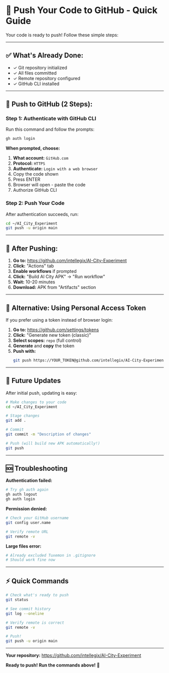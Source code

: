 # 🚀 Push Your Code to GitHub - Quick Guide

Your code is ready to push! Follow these simple steps:

---

## ✅ What's Already Done:
- ✓ Git repository initialized
- ✓ All files committed
- ✓ Remote repository configured
- ✓ GitHub CLI installed

---

## 🎯 Push to GitHub (2 Steps):

### Step 1: Authenticate with GitHub CLI

Run this command and follow the prompts:

```bash
gh auth login
```

**When prompted, choose:**
1. **What account:** `GitHub.com`
2. **Protocol:** `HTTPS`
3. **Authenticate:** `Login with a web browser`
4. Copy the code shown
5. Press ENTER
6. Browser will open - paste the code
7. Authorize GitHub CLI

### Step 2: Push Your Code

After authentication succeeds, run:

```bash
cd ~/AI_City_Experiment
git push -u origin main
```

---

## 🎉 After Pushing:

1. **Go to:** https://github.com/intellegix/AI-City-Experiment
2. **Click:** "Actions" tab
3. **Enable workflows** if prompted
4. **Click:** "Build AI City APK" → "Run workflow"
5. **Wait:** 10-20 minutes
6. **Download:** APK from "Artifacts" section

---

## 📝 Alternative: Using Personal Access Token

If you prefer using a token instead of browser login:

1. **Go to:** https://github.com/settings/tokens
2. **Click:** "Generate new token (classic)"
3. **Select scopes:** `repo` (full control)
4. **Generate** and **copy** the token
5. **Push with:**
   ```bash
   git push https://YOUR_TOKEN@github.com/intellegix/AI-City-Experiment.git main
   ```

---

## 🔄 Future Updates

After initial push, updating is easy:

```bash
# Make changes to your code
cd ~/AI_City_Experiment

# Stage changes
git add .

# Commit
git commit -m "Description of changes"

# Push (will build new APK automatically!)
git push
```

---

## 🆘 Troubleshooting

**Authentication failed:**
```bash
# Try gh auth again
gh auth logout
gh auth login
```

**Permission denied:**
```bash
# Check your GitHub username
git config user.name

# Verify remote URL
git remote -v
```

**Large files error:**
```bash
# Already excluded Tuxemon in .gitignore
# Should work fine now
```

---

## ⚡ Quick Commands

```bash
# Check what's ready to push
git status

# See commit history
git log --oneline

# Verify remote is correct
git remote -v

# Push!
git push -u origin main
```

---

**Your repository:** https://github.com/intellegix/AI-City-Experiment

**Ready to push! Run the commands above!** 🚀
